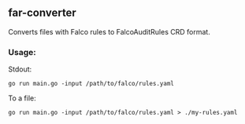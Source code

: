 ## far-converter

Converts files with Falco rules to FalcoAuditRules CRD format.

### Usage:

Stdout:
```shell
go run main.go -input /path/to/falco/rules.yaml
```

To a file:
```shell
go run main.go -input /path/to/falco/rules.yaml > ./my-rules.yaml
```
